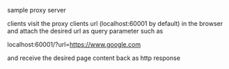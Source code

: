 sample proxy server

clients visit the proxy clients url (localhost:60001 by default) in the browser and attach the desired url as query parameter such as

localhost:60001/?url=https://www.google.com

and receive the desired page content back as http response